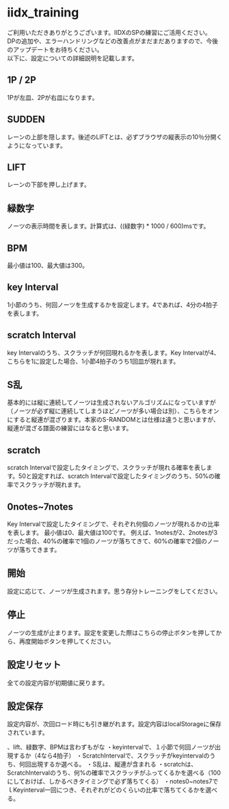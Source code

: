 # iidx_training

ご利用いただきありがとうございます。IIDXのSPの練習にご活用ください。<br>
DPの追加や、エラーハンドリングなどの改善点がまだまだありますので、今後のアップデートをお待ちください。<br>
以下に、設定についての詳細説明を記載します。

## 1P / 2P
1Pが左皿、2Pが右皿になります。

## SUDDEN
レーンの上部を隠します。後述のLIFTとは、必ずブラウザの縦表示の10％分開くようになっています。

## LIFT
レーンの下部を押し上げます。

## 緑数字
ノーツの表示時間を表します。計算式は、((緑数字) * 1000 / 600)msです。

## BPM
最小値は100、最大値は300。

## key Interval
1小節のうち、何回ノーツを生成するかを設定します。4であれば、4分の4拍子を表します。

## scratch Interval
key Intervalのうち、スクラッチが何回現れるかを表します。Key Intervalが4、こちらを1に設定した場合、1小節4拍子のうち1回皿が現れます。

## S乱
基本的には縦に連続してノーツは生成されないアルゴリズムになっていますが（ノーツが必ず縦に連続してしまうほどノーツが多い場合は別）、こちらをオンにすると縦連が混ざります。本家のS-RANDOMとは仕様は違うと思いますが、縦連が混ざる譜面の練習にはなると思います。

## scratch
scratch Intervalで設定したタイミングで、スクラッチが現れる確率を表します。50と設定すれば、scratch Intervalで設定したタイミングのうち、50%の確率でスクラッチが現れます。

## 0notes~7notes
Key Intervalで設定したタイミングで、それぞれ何個のノーツが現れるかの比率を表します。
最小値は0、最大値は100です。
例えば、1notesが2、2notesが3だった場合、40%の確率で1個のノーツが落ちてきて、60%の確率で2個のノーツが落ちてきます。

## 開始
設定に応じて、ノーツが生成されます。思う存分トレーニングをしてください。

## 停止
ノーツの生成が止まります。設定を変更した際はこちらの停止ボタンを押してから、再度開始ボタンを押してください。

## 設定リセット
全ての設定内容が初期値に戻ります。

## 設定保存
設定内容が、次回ロード時にも引き継がれます。設定内容はlocalStorageに保存されています。

、lift、緑数字、BPMは言わずもがな
・keyintervalで、１小節で何回ノーツが出現するか（4なら4拍子）
・ScratchIntervalで、スクラッチがkeyintervalのうち、何回出現するか選べる。
・S乱は、縦連が含まれる
・scratchは、ScratchIntervalのうち、何%の確率でスクラッチがふってくるかを選べる（100にしておけば、しかるべきタイミングで必ず落ちてくる）
・notes0~notes7でｌKeyinterval一回につき、それぞれがどのくらいの比率で落ちてくるかを選べる。